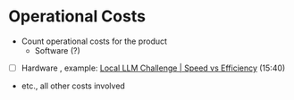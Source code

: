 # Operational Costs

- Count operational costs for the product
    - Software (?)

- [ ] Hardware , example: [Local LLM Challenge | Speed vs Efficiency](https://www.youtube.com/watch?v=0EInsMyH87Q) (15:40)
- etc., all other costs involved